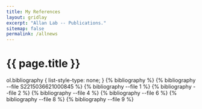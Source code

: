 ```yaml
---
title: My References
layout: gridlay
excerpt: "Allan Lab -- Publications."
sitemap: false
permalink: /allnews
---
```


{{ page.title }}
================
ol.bibliography {  list-style-type: none; }
{% bibliography %}
{% bibliography --file S2215036621000845 %}
{% bibliography --file 1 %}
{% bibliography --file 2 %}
{% bibliography --file 4 %}
{% bibliography --file 6 %}
{% bibliography --file 8 %}
{% bibliography --file 9 %}
